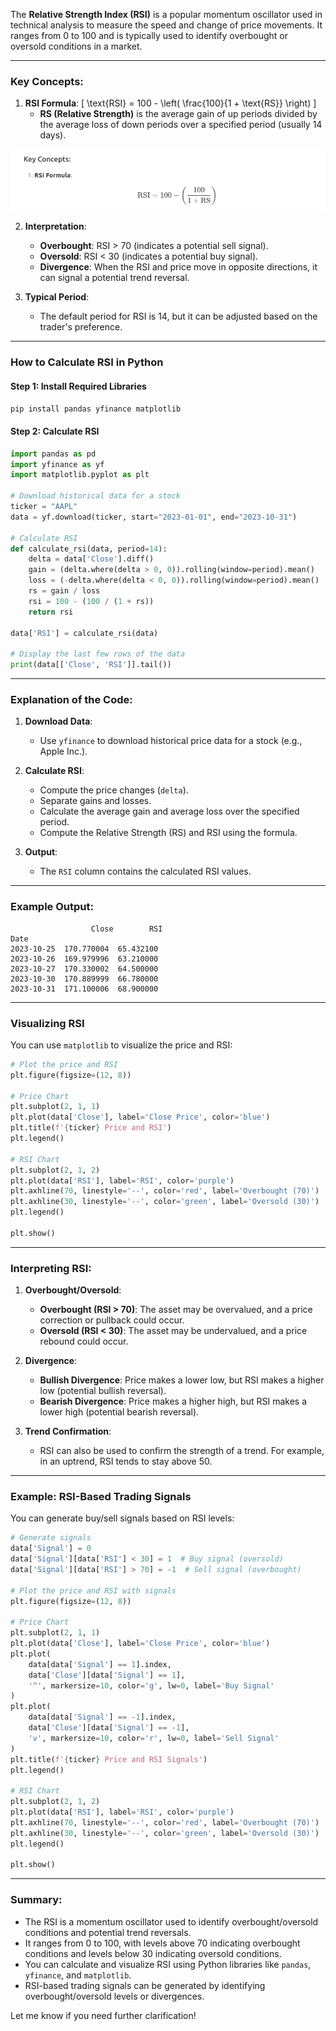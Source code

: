 The **Relative Strength Index (RSI)** is a popular momentum oscillator used in technical analysis to measure the speed and change of price movements. It ranges from 0 to 100 and is typically used to identify overbought or oversold conditions in a market.

---

### Key Concepts:
1. **RSI Formula**:
   \[
   \text{RSI} = 100 - \left( \frac{100}{1 + \text{RS}} \right)
   \]
   - **RS (Relative Strength)** is the average gain of up periods divided by the average loss of down periods over a specified period (usually 14 days).

![rsi_indicator.png](rsi_indicator.png)

2. **Interpretation**:
   - **Overbought**: RSI > 70 (indicates a potential sell signal).
   - **Oversold**: RSI < 30 (indicates a potential buy signal).
   - **Divergence**: When the RSI and price move in opposite directions, it can signal a potential trend reversal.

3. **Typical Period**:
   - The default period for RSI is 14, but it can be adjusted based on the trader's preference.

---

### How to Calculate RSI in Python

#### Step 1: Install Required Libraries
```bash
pip install pandas yfinance matplotlib
```

#### Step 2: Calculate RSI
```python
import pandas as pd
import yfinance as yf
import matplotlib.pyplot as plt

# Download historical data for a stock
ticker = "AAPL"
data = yf.download(ticker, start="2023-01-01", end="2023-10-31")

# Calculate RSI
def calculate_rsi(data, period=14):
    delta = data['Close'].diff()
    gain = (delta.where(delta > 0, 0)).rolling(window=period).mean()
    loss = (-delta.where(delta < 0, 0)).rolling(window=period).mean()
    rs = gain / loss
    rsi = 100 - (100 / (1 + rs))
    return rsi

data['RSI'] = calculate_rsi(data)

# Display the last few rows of the data
print(data[['Close', 'RSI']].tail())
```

---

### Explanation of the Code:
1. **Download Data**:
   - Use `yfinance` to download historical price data for a stock (e.g., Apple Inc.).

2. **Calculate RSI**:
   - Compute the price changes (`delta`).
   - Separate gains and losses.
   - Calculate the average gain and average loss over the specified period.
   - Compute the Relative Strength (RS) and RSI using the formula.

3. **Output**:
   - The `RSI` column contains the calculated RSI values.

---

### Example Output:
```
                  Close        RSI
Date                              
2023-10-25  170.770004  65.432100
2023-10-26  169.979996  63.210000
2023-10-27  170.330002  64.500000
2023-10-30  170.889999  66.780000
2023-10-31  171.100006  68.900000
```

---

### Visualizing RSI
You can use `matplotlib` to visualize the price and RSI:

```python
# Plot the price and RSI
plt.figure(figsize=(12, 8))

# Price Chart
plt.subplot(2, 1, 1)
plt.plot(data['Close'], label='Close Price', color='blue')
plt.title(f'{ticker} Price and RSI')
plt.legend()

# RSI Chart
plt.subplot(2, 1, 2)
plt.plot(data['RSI'], label='RSI', color='purple')
plt.axhline(70, linestyle='--', color='red', label='Overbought (70)')
plt.axhline(30, linestyle='--', color='green', label='Oversold (30)')
plt.legend()

plt.show()
```

---

### Interpreting RSI:
1. **Overbought/Oversold**:
   - **Overbought (RSI > 70)**: The asset may be overvalued, and a price correction or pullback could occur.
   - **Oversold (RSI < 30)**: The asset may be undervalued, and a price rebound could occur.

2. **Divergence**:
   - **Bullish Divergence**: Price makes a lower low, but RSI makes a higher low (potential bullish reversal).
   - **Bearish Divergence**: Price makes a higher high, but RSI makes a lower high (potential bearish reversal).

3. **Trend Confirmation**:
   - RSI can also be used to confirm the strength of a trend. For example, in an uptrend, RSI tends to stay above 50.

---

### Example: RSI-Based Trading Signals
You can generate buy/sell signals based on RSI levels:

```python
# Generate signals
data['Signal'] = 0
data['Signal'][data['RSI'] < 30] = 1  # Buy signal (oversold)
data['Signal'][data['RSI'] > 70] = -1  # Sell signal (overbought)

# Plot the price and RSI with signals
plt.figure(figsize=(12, 8))

# Price Chart
plt.subplot(2, 1, 1)
plt.plot(data['Close'], label='Close Price', color='blue')
plt.plot(
    data[data['Signal'] == 1].index,
    data['Close'][data['Signal'] == 1],
    '^', markersize=10, color='g', lw=0, label='Buy Signal'
)
plt.plot(
    data[data['Signal'] == -1].index,
    data['Close'][data['Signal'] == -1],
    'v', markersize=10, color='r', lw=0, label='Sell Signal'
)
plt.title(f'{ticker} Price and RSI Signals')
plt.legend()

# RSI Chart
plt.subplot(2, 1, 2)
plt.plot(data['RSI'], label='RSI', color='purple')
plt.axhline(70, linestyle='--', color='red', label='Overbought (70)')
plt.axhline(30, linestyle='--', color='green', label='Oversold (30)')
plt.legend()

plt.show()
```

---

### Summary:
- The RSI is a momentum oscillator used to identify overbought/oversold conditions and potential trend reversals.
- It ranges from 0 to 100, with levels above 70 indicating overbought conditions and levels below 30 indicating oversold conditions.
- You can calculate and visualize RSI using Python libraries like `pandas`, `yfinance`, and `matplotlib`.
- RSI-based trading signals can be generated by identifying overbought/oversold levels or divergences.

Let me know if you need further clarification!